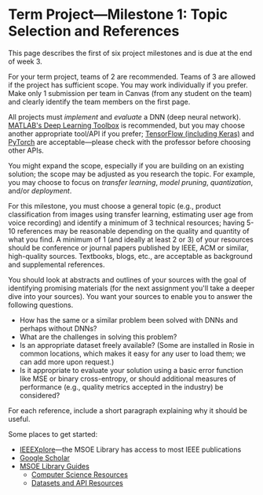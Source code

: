 # Term Project—Milestone 1: Topic Selection and References

This page describes the first of six project milestones and is due at the end of week 3.

For your term project, teams of 2 are recommended. Teams of 3 are allowed if the project has sufficient scope. You may work individually if you prefer. Make only 1 submission per team in Canvas (from any student on the team) and clearly identify the team members on the first page.

All projects must *implement* and *evaluate* a DNN (deep neural network). [MATLAB's Deep Learning Toolbox](https://www.mathworks.com/help/deeplearning/) is recommended, but you may choose another appropriate tool/API if you prefer; [TensorFlow (including Keras)](https://www.tensorflow.org/) and [PyTorch](https://pytorch.org/) are acceptable—please check with the professor before choosing other APIs.

You might expand the scope, especially if you are building on an existing solution; the scope may be adjusted as you research the topic. For example, you may choose to focus on *transfer learning*, *model pruning*, *quantization*, and/or *deployment*.

For this milestone, you must choose a general topic (e.g., product classification from images using transfer learning, estimating user age from voice recording) and identify a minimum of 3 technical resources; having 5-10 references may be reasonable depending on the quality and quantity of what you find. A minimum of 1 (and ideally at least 2 or 3) of your resources should be conference or journal papers published by IEEE, ACM or similar, high-quality sources. Textbooks, blogs, etc., are acceptable as background and supplemental references.

You should look at abstracts and outlines of your sources with the goal of identifying promising materials (for the next assignment you'll take a deeper dive into your sources). You want your sources to enable you to answer the following questions.
* How has the same or a similar problem been solved with DNNs and perhaps without DNNs?
* What are the challenges in solving this problem?
* Is an appropriate dataset freely available? (Some are installed in Rosie in common locations, which makes it easy for any user to load them; we can add more upon request.)
* Is it appropriate to evaluate your solution using a basic error function like MSE or binary cross-entropy, or should additional measures of performance (e.g., quality metrics accepted in the industry) be considered?

For each reference, include a short paragraph explaining why it should be useful.

Some places to get started:
* [IEEEXplore](https://ieeexplore.ieee.org/)—the MSOE Library has access to most IEEE publications
* [Google Scholar](https://scholar.google.com/)
* [MSOE Library Guides](https://libguides.msoe.edu/)
  * [Computer Science Resources](https://libguides.msoe.edu/computer-science)
  * [Datasets and API Resources](https://libguides.msoe.edu/datasets)

